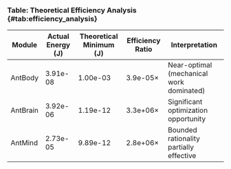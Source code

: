 ### Table: Theoretical Efficiency Analysis {#tab:efficiency_analysis}

| Module | Actual Energy (J) | Theoretical Minimum (J) | Efficiency Ratio | Interpretation |
|--------|-------------------|-------------------------|------------------|----------------|
| AntBody | 3.91e-08 | 1.00e-03 | 3.9e-05× | Near-optimal (mechanical work dominated) |
| AntBrain | 3.92e-06 | 1.19e-12 | 3.3e+06× | Significant optimization opportunity |
| AntMind | 2.73e-05 | 9.89e-12 | 2.8e+06× | Bounded rationality partially effective |